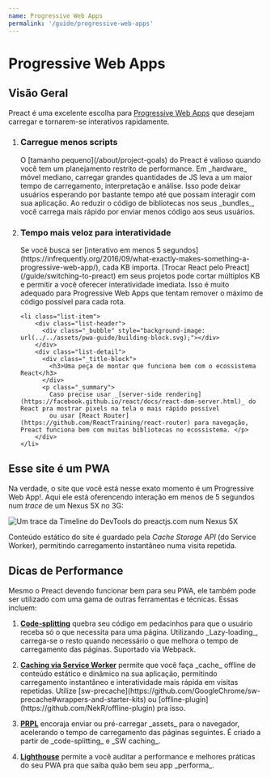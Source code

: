 ```yaml
---
name: Progressive Web Apps
permalink: '/guide/progressive-web-apps'
---
```


# Progressive Web Apps

## Visão Geral

Preact é uma excelente escolha para [Progressive Web Apps](https://developers.google.com/web/progressive-web-apps/) que desejam carregar e tornarem-se interativos rapidamente.

<ol class="list-view">
    <li class="list-item">
        <div class="list-header">
          <div class="_bubble" style="background-image: url(../../assets/pwa-guide/load-less-script.svg);"></div>
        </div>
        <div class="list-detail">
          <div class="_title-block">
            <h3>Carregue menos scripts</h3>
          </div>
          <p class="_summary">
            O [tamanho pequeno](/about/project-goals) do Preact é valioso quando você tem um planejamento restrito de performance. Em _hardware_ móvel mediano, carregar grandes quantidades de JS leva a um maior tempo de carregamento, interpretação e análise.
            Isso pode deixar usuários esperando por bastante tempo até que possam interagir com sua aplicação. Ao reduzir o código de bibliotecas nos seus _bundles_, você carrega mais rápido por enviar menos código aos seus usuários.
            </p>
        </div>
    </li>
    <li class="list-item">
        <div class="list-header">
          <div class="_bubble" style="background-image: url(../../assets/pwa-guide/faster-tti.svg);"></div>
        </div>
        <div class="list-detail">
          <div class="_title-block">
            <h3>Tempo mais veloz para interatividade</h3>
          </div>
          <p class="_summary">
            Se você busca ser [interativo em menos 5 segundos](https://infrequently.org/2016/09/what-exactly-makes-something-a-progressive-web-app/), cada KB importa.
            [Trocar React pelo Preact](/guide/switching-to-preact) em seus projetos pode cortar múltiplos KB e permitir a você oferecer interatividade imediata.
            Isso é muito adequado para Progressive Web Apps que tentam remover o máximo de código possível para cada rota.</p>
        </div>
    </li>

    <li class="list-item">
        <div class="list-header">
          <div class="_bubble" style="background-image: url(../../assets/pwa-guide/building-block.svg);"></div>
        </div>
        <div class="list-detail">
          <div class="_title-block">
            <h3>Uma peça de montar que funciona bem com o ecossistema React</h3>
          </div>
          <p class="_summary">
            Caso precise usar _[server-side rendering](https://facebook.github.io/react/docs/react-dom-server.html)_ do React pra mostrar pixels na tela o mais rápido possível
            ou usar [React Router](https://github.com/ReactTraining/react-router) para navegação, Preact funciona bem com muitas bibliotecas no ecossistema. </p>
        </div>
    </li>
</ol>

## Esse site é um PWA

Na verdade, o site que você está nesse exato momento é um Progressive Web App!. Aqui ele está oferencendo interação em menos de 5 segundos num _trace_ de um Nexus 5X no 3G:

<img src="../../assets/pwa-guide/timeline.jpg" alt="Um trace da Timeline do DevTools do preactjs.com num Nexus 5X"/>

Conteúdo estático do site é guardado pela _Cache Storage API_ (do Service Worker), permitindo carregamento instantâneo numa visita repetida.


## Dicas de Performance

Mesmo o Preact devendo funcionar bem para seu PWA, ele também pode ser utilizado com uma gama de outras ferramentas e técnicas. Essas incluem:

<ol class="list-view">
    <li class="list-item">
        <div class="list-header">
          <div class="_bubble" style="background-image: url(../../assets/pwa-guide/code-splitting.svg);"></div>
        </div>
        <div class="list-detail">
          <p class="_summary"><strong><a href="https://webpack.github.io/docs/code-splitting.html">Code-splitting</a></strong> quebra seu código em pedacinhos para que o usuário receba só o que necessita para uma página. Utilizando _Lazy-loading_, carrega-se o resto quando necessário o que melhora o tempo de carregamento das páginas. Suportado via Webpack.</p>
        </div>
    </li>
    <li class="list-item">
        <div class="list-header">
          <div class="_bubble" style="background-image: url(../../assets/pwa-guide/service-worker-caching.svg);"></div>
        </div>
        <div class="list-detail">
          <p class="_summary"><strong><a href="https://developers.google.com/web/fundamentals/getting-started/primers/service-workers">Caching via Service Worker</a></strong> permite que você faça _cache_ offline de conteúdo estático e dinâmico na sua aplicação, permitindo carregamento instantâneo e interatividade mais rápida em visitas repetidas. Utilize [sw-precache](https://github.com/GoogleChrome/sw-precache#wrappers-and-starter-kits) ou [offline-plugin](https://github.com/NekR/offline-plugin) pra isso.</p>
        </div>
    </li>
    <li class="list-item">
        <div class="list-header">
          <div class="_bubble" style="background-image: url(../../assets/pwa-guide/prpl.svg);"></div>
        </div>
        <div class="list-detail">
          <p class="_summary"><strong><a href="https://developers.google.com/web/fundamentals/performance/prpl-pattern/">PRPL</a></strong>
          encoraja enviar ou pré-carregar _assets_ para o navegador, acelerando o tempo de carregamento das páginas seguintes. É criado a partir de _code-splitting_ e _SW caching_.</p>
        </div>
    </li>
    <li class="list-item">
        <div class="list-header">
          <div class="_bubble" style="background-image: url(../../assets/pwa-guide/lighthouse.svg);"></div>
        </div>
        <div class="list-detail">
          <p class="_summary"><strong><a href="https://github.com/GoogleChrome/lighthouse/">Lighthouse</a></strong>
          permite a você auditar a performance e melhores práticas do seu PWA pra que saiba quão bem seu app _performa_.</p>
        </div>
    </li>
</ol>
